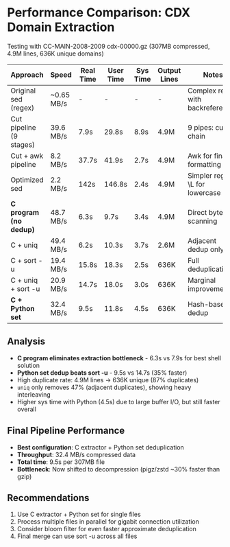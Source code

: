 # Performance Comparison: CDX Domain Extraction

Testing with CC-MAIN-2008-2009 cdx-00000.gz (307MB compressed, 4.9M lines, 636K unique domains)

| Approach | Speed | Real Time | User Time | Sys Time | Output Lines | Notes |
|----------|-------|-----------|-----------|----------|--------------|-------|
| Original sed (regex) | ~0.65 MB/s | - | - | - | - | Complex regex with backreferences |
| Cut pipeline (9 stages) | 39.6 MB/s | 7.9s | 29.8s | 8.9s | 4.9M | 9 pipes: cut/tr chain |
| Cut + awk pipeline | 8.2 MB/s | 37.7s | 41.9s | 2.7s | 4.9M | Awk for final formatting |
| Optimized sed | 2.2 MB/s | 142s | 146.8s | 2.4s | 4.9M | Simpler regex, \L for lowercase |
| **C program (no dedup)** | 48.7 MB/s | 6.3s | 9.7s | 3.4s | 4.9M | Direct byte scanning |
| C + uniq | 49.4 MB/s | 6.2s | 10.3s | 3.7s | 2.6M | Adjacent dedup only |
| C + sort -u | 19.4 MB/s | 15.8s | 18.3s | 2.5s | 636K | Full deduplication |
| C + uniq + sort -u | 20.9 MB/s | 14.7s | 18.0s | 3.0s | 636K | Marginal improvement |
| **C + Python set** | 32.4 MB/s | 9.5s | 11.8s | 4.5s | 636K | Hash-based dedup |

## Analysis

- **C program eliminates extraction bottleneck** - 6.3s vs 7.9s for best shell solution
- **Python set dedup beats sort -u** - 9.5s vs 14.7s (35% faster)
- High duplicate rate: 4.9M lines → 636K unique (87% duplicates)
- `uniq` only removes 47% (adjacent duplicates), showing heavy interleaving
- Higher sys time with Python (4.5s) due to large buffer I/O, but still faster overall

## Final Pipeline Performance

- **Best configuration**: C extractor + Python set deduplication
- **Throughput**: 32.4 MB/s compressed data
- **Total time**: 9.5s per 307MB file
- **Bottleneck**: Now shifted to decompression (pigz/zstd ~30% faster than gzip)

## Recommendations

1. Use C extractor + Python set for single files
2. Process multiple files in parallel for gigabit connection utilization  
3. Consider bloom filter for even faster approximate deduplication
4. Final merge can use sort -u across all files